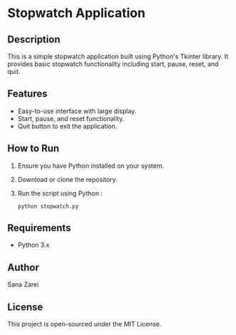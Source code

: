 # Stopwatch Application

## Description
This is a simple stopwatch application built using Python's Tkinter library. It provides basic stopwatch functionality including start, pause, reset, and quit.

## Features
- Easy-to-use interface with large display.
- Start, pause, and reset functionality.
- Quit button to exit the application.

## How to Run
1. Ensure you have Python installed on your system.
2. Download or clone the repository.
3. Run the script using Python :
   
   ```
   python stopwatch.py 

## Requirements
- Python 3.x

## Author
Sana Zarei

## License
This project is open-sourced under the MIT License.
